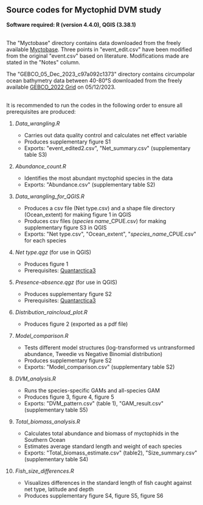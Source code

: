 ## Source codes for Myctophid DVM study

**Software required: R (version 4.4.0), QGIS (3.38.1)** <br /><br />

The "Myctobase" directory contains data downloaded from the freely available [Myctobase](https://zenodo.org/records/6562776). Three points in "event_edit.csv" have been modified from the original "event.csv" based on literature. Modifications made are stated in the "Notes" column.

The "GEBCO_05_Dec_2023_c97a092c1373" directory contains circumpolar ocean bathymetry data between 40-80°S downloaded from the freely available [GEBCO_2022 Grid](https://www.bodc.ac.uk/data/published_data_library/catalogue/10.5285/e0f0bb80-ab44-2739-e053-6c86abc0289c/) on 05/12/2023. <br /><br />

It is recommended to run the codes in the following order to ensure all prerequisites are produced:

1.  *Data_wrangling.R*

    -   Carries out data quality control and calculates net effect variable
    -   Produces supplementary figure S1
    -   Exports: "event_edited2.csv", "Net_summary.csv" (supplementary table S3)

2.  *Abundance_count.R*

    -   Identifies the most abundant myctophid species in the data
    -   Exports: "Abundance.csv" (supplementary table S2)

3.  *Data_wrangling_for_QGIS.R*

    -   Produces a csv file (Net type.csv) and a shape file directory (Ocean_extent) for making figure 1 in QGIS
    -   Produces csv files (*species name*\_CPUE.csv) for making supplementary figure S3 in QGIS
    -   Exports: "Net type.csv", "Ocean_extent", "*species_name*\_CPUE.csv" for each species

4.  *Net type.qgz* (for use in QGIS)

    -   Produces figure 1
    -   Prerequisites: [Quantarctica3](https://www.npolar.no/quantarctica/)

5.  *Presence-absence.qgz* (for use in QGIS)

    -   Produces supplementary figure S2
    -   Prerequisites: [Quantarctica3](https://www.npolar.no/quantarctica/)

6.  *Distribution_raincloud_plot.R*

    -   Produces figure 2 (exported as a pdf file)

7.  *Model_comparison.R*

    -   Tests different model structures (log-transformed vs untransformed abundance, Tweedie vs Negative Binomial distribution)
    -   Produces supplementary figure S2
    -   Exports: "Model_comparison.csv" (supplementary table S2)

8.  *DVM_analysis.R*

    -   Runs the species-specific GAMs and all-species GAM
    -   Produces figure 3, figure 4, figure 5
    -   Exports: "DVM_pattern.csv" (table 1), "GAM_result.csv" (supplementary table S5)

9.  *Total_biomass_analysis.R*

    -   Calculates total abundance and biomass of myctophids in the Southern Ocean
    -   Estimates average standard length and weight of each species
    -   Exports: "Total_biomass_estimate.csv" (table2), "Size_summary.csv" (supplementary table S4)

10. *Fish_size_differences.R*

    -   Visualizes differences in the standard length of fish caught against net type, latitude and depth
    -   Produces supplementary figure S4, figure S5, figure S6
